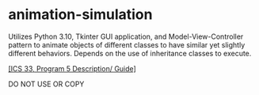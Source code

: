 # animation-simulation
Utilizes Python 3.10, Tkinter GUI application, and Model-View-Controller pattern to animate objects of different classes to have similar yet slightly different behaviors. Depends on the use of inheritance classes to execute.

[[ICS 33, Program 5 Description/ Guide]](https://www.ics.uci.edu/~pattis/ICS-33/assignments/program5/program.html)

DO NOT USE OR COPY
